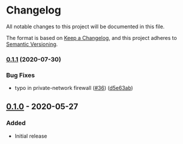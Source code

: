 # Changelog

All notable changes to this project will be documented in this file.

The format is based on
[Keep a Changelog](https://keepachangelog.com/en/1.0.0/),
and this project adheres to
[Semantic Versioning](https://semver.org/spec/v2.0.0.html).

### [0.1.1](https://www.github.com/terraform-google-modules/terraform-google-data-fusion/compare/v0.1.0...v0.1.1) (2020-07-30)


### Bug Fixes

* typo in private-network firewall ([#36](https://www.github.com/terraform-google-modules/terraform-google-data-fusion/issues/36)) ([d5e63ab](https://www.github.com/terraform-google-modules/terraform-google-data-fusion/commit/d5e63ab8653290b8bf38988f221c4d09824c5407))

## [0.1.0] - 2020-05-27

### Added

- Initial release

[Unreleased]: https://github.com/terraform-google-modules/terraform-google-data-fusion/compare/v0.1.0...HEAD
[0.1.0]: https://github.com/terraform-google-modules/terraform-google-data-fusion/releases/tag/v0.1.0
